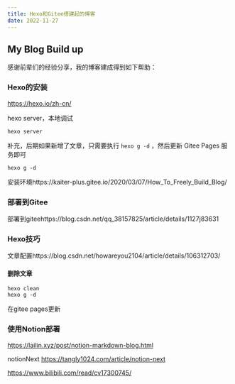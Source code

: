 ```yaml
---
title: Hexo和Gitee搭建起的博客
date: 2022-11-27
---
```


## My Blog Build up

感谢前辈们的经验分享，我的博客建成得到如下帮助：

### Hexo的安装

https://hexo.io/zh-cn/

hexo server，本地调试

```
hexo server
```

补充，后期如果新增了文章，只需要执行 `hexo g -d` ，然后更新 Gitee Pages 服务即可

```
hexo g -d
```

安装环境https://kaiter-plus.gitee.io/2020/03/07/How_To_Freely_Build_Blog/

### 部署到Gitee

部署到giteehttps://blog.csdn.net/qq_38157825/article/details/1127j83631

### Hexo技巧

文章配置https://blog.csdn.net/howareyou2104/article/details/106312703/

#### 删除文章

```
hexo clean
hexo g -d
```

在gitee pages更新

### 使用Notion部署

https://lailin.xyz/post/notion-markdown-blog.html

notionNext https://tangly1024.com/article/notion-next

https://www.bilibili.com/read/cv17300745/

